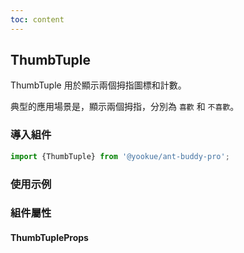 ```yaml
---
toc: content
---
```


## ThumbTuple

ThumbTuple 用於顯示兩個拇指圖標和計數。

典型的應用場景是，顯示兩個拇指，分別為 `喜歡` 和 `不喜歡`。

### 導入組件

```jsx | pure
import {ThumbTuple} from '@yookue/ant-buddy-pro';
```

### 使用示例

<code src="./demo.zh-TW.tsx"></code>

### 組件屬性

#### ThumbTupleProps

<API src="@/field/ThumbTuple/index.tsx" hideTitle></API>
